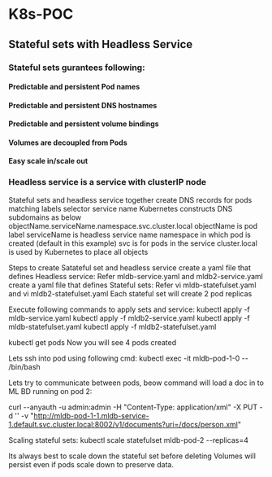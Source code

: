 # K8s-POC
## Stateful sets with Headless Service
 ### Stateful sets gurantees following:
 #### Predictable and persistent Pod names
 #### Predictable and persistent DNS hostnames
 #### Predictable and persistent volume bindings
 #### Volumes are decoupled from Pods
 #### Easy scale in/scale out
 
 ### Headless service is a service with clusterIP node
 
 Stateful sets and headless service together create DNS records for pods matching labels selector service name
 Kubernetes constructs DNS subdomains as below
 objectName.serviceName.namespace.svc.cluster.local
 objectName is pod label
 serviceName is headless service name
 namespace in which pod is created (default in this example)
 svc is for pods in the service
 cluster.local is used by Kubernetes to place all objects
 
 
 Steps to create Satateful set and headless service
 create a yaml file that defines Headless service: 
 Refer mldb-service.yaml and mldb2-service.yaml
 create a yaml file that defines Stateful sets: 
 Refer vi mldb-statefulset.yaml and vi mldb2-statefulset.yaml
 Each stateful set will create 2 pod replicas
 
 Execute following commands to apply sets and service:
  kubectl apply -f mldb-service.yaml
  kubectl apply -f mldb2-service.yaml
  kubectl apply -f mldb-statefulset.yaml 
  kubectl apply -f mldb2-statefulset.yaml 
  
  kubectl get pods
  Now you will see 4 pods created
  
  Lets ssh into pod using following cmd:
  kubectl exec -it mldb-pod-1-0 -- /bin/bash
  
  Lets try to communicate between pods, beow command will load a doc in to ML BD running on pod 2:
  
  curl --anyauth -u admin:admin -H "Content-Type: application/xml" -X PUT -d '<rainbow/>' -v "http://mldb-pod-1-1.mldb-service-1.default.svc.cluster.local:8002/v1/documents?uri=/docs/person.xml"
  
  Scaling stateful sets:
  kubectl scale statefulset mldb-pod-2 --replicas=4
  
  Its always best to scale down the stateful set before deleting
  Volumes will persist even if pods scale down to preserve data.
  
  
 
